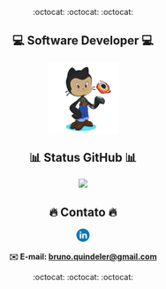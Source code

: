 <p align="center">
  :octocat: :octocat: :octocat:
</p>

<h2 align="center">💻 Software Developer 💻</h2>

<div align="center"><img align="center" width="130" height="130" src="/static/images/octocat.png"></div>

<h2 align="center">📊 Status GitHub 📊</h2>
  <p align="center">
    <img src="https://github-readme-stats.vercel.app/api/top-langs/?username=brunoquindeler&layout=compact&theme=react"> 
  </p>

<h2 align="center">🔥 Contato 🔥</h2>
<p align="center">
  <a href="https://linkedin.com/in/brunofq" target="_blank"><img src="/static/images/linkedin.png"></a></a>
</p>

<p align="center">
  <strong>✉️ E-mail: <a href="mailto:bruno.quindeler@gmail.com"> bruno.quindeler@gmail.com </a></strong>
</p>

<p align="center">
  :octocat: :octocat: :octocat:
</p>
